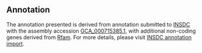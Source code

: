 

Annotation
----------

The annotation presented is derived from annotation submitted to
[INSDC](http://www.insdc.org) with the assembly accession
[GCA\_000715385.1](http://www.ebi.ac.uk/ena/data/view/GCA_000715385.1),
with additional non-coding genes derived from
[Rfam](http://rfam.xfam.org/). For more details, please visit [INSDC
annotation
import](http://ensemblgenomes.org/info/data/insdc_annotation).
